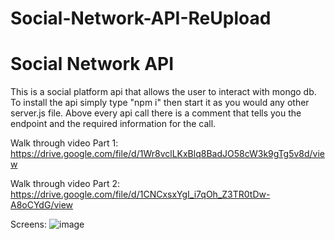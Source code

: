 # Social-Network-API-ReUpload

# Social Network API 

This is a social platform api that allows the user to interact with mongo db. To install the api simply type "npm i" then start it as you would any other server.js file. Above every api call there is a comment that tells you the endpoint and the required information for the call.

Walk through video Part 1: https://drive.google.com/file/d/1Wr8vclLKxBlq8BadJO58cW3k9gTg5v8d/view

Walk through video Part 2: https://drive.google.com/file/d/1CNCxsxYgI_i7qOh_Z3TR0tDw-A8oCYdG/view

Screens:
![image](https://user-images.githubusercontent.com/93544845/160259995-6fd123c2-a529-480a-bdc9-2d2d9061bbab.png)

